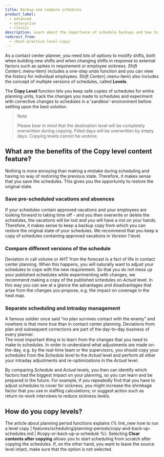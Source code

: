 ```yaml
---
title: Backup and compare schedules
product_label:
  - advanced
  - enterprise
  - classic
description: Learn about the importance of schedule backups and how to do them.
redirect_from:
  - /best-practice-level-copy/
---
```


As a contact center planner, you need lots of options to modify shifts, both when building new shifts and when changing shifts in response to external factors such as spikes in requirement or employee sickness. _Shift Center_{:.menu-item} includes a one-step undo function and you can view the history for individual employees. _Shift Center_{:.menu-item} also includes the concept of multiple versions of schedules, called **Levels**.

The **Copy Level** function lets you keep safe copies of schedules for entire planning units, track the changes you made to schedules and experiment with corrective changes to schedules in a 'sandbox'-environment before settling upon the best solution.

> Note
>
> Please bear in mind that the destination level will be completely overwritten during copying. Filled days will be overwritten by empty days. Copying levels cannot be undone.

## What are the benefits of the Copy level content feature?

Nothing is more annoying than making a mistake during scheduling and having no way of restoring the previous state. Therefore, it makes sense that you save the schedules. This gives you the opportunity to restore the original state.

### Save pre-scheduled vacations and absences

If your schedules contain approved vacations and your employees are looking forward to taking time off - and you then overwrite or delete the schedules, the vacations will be lost and you will have a riot on your hands. Therefore, it makes sense to keep a backup copy from which you can restore the original state of your schedules. We recommend that you keep a copy of schedules containing approved vacations in _Version 1_ level.

### Compare different versions of the schedule

Deviation in call volume or AHT from the forecast is a fact of life in contact center planning. When this happens, you will naturally want to adjust your schedules to cope with the new requirement. So that you do not mess up your published schedules while experimenting with changes, we recommend making a copy of the published schedules on _Actual_ level. In this way you can see at a glance the advantages and disadvantages that arise from the changes you propose, e.g. the impact on coverage in the heat map.

### Separate scheduling and intraday management

A famous soldier once said “no plan survives contact with the enemy” and nowhere is that more true than in contact center planning. Deviations from plan and subsequent corrections are part of the day-to-day business of every planner.  
The most important thing is to learn from the changes that you need to make to schedules. In order to understand what adjustments are made on-the-day, e.g. by the real-time team or the supervisors, you should copy your schedules from the _Schedule_ level to the _Actual_ level and perform all other your intraday adjustments and re-optimizations in the _Actual_ level.

By comparing _Schedule_ and _Actual_ levels, you then can identify which factors had the biggest impact on your planning, so you can learn and be prepared in the future. For example, if you repeatedly find that you have to adjust schedules to cover for sickness, you might increase the shrinkage factor that you use in staffing calculations; or suggest action such as return-to-work interviews to reduce sickness levels.

## How do you copy levels?

The article about planning period functions explains {% link_new how to run a level copy | features/scheduling/planning-periods/copy-and-back-up-schedules.md | #copy-or-back-up-a-schedule %}. Selecting **Clear contents after copying** allows you to start scheduling from scratch after copying the schedules. If, on the other hand, you want to leave the source level intact, make sure that the option is not selected.
